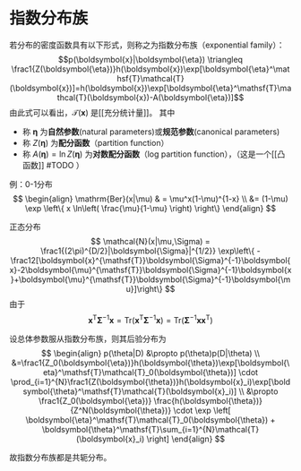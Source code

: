 # 指数分布族

若分布的密度函数具有以下形式，则称之为指数分布族（exponential family）：
$$p(\boldsymbol{x}|\boldsymbol{\eta}) \triangleq \frac1{Z(\boldsymbol{\eta})}h(\boldsymbol{x})\exp[\boldsymbol{\eta}^\mathsf{T}\mathcal{T}(\boldsymbol{x})]=h(\boldsymbol{x})\exp[\boldsymbol{\eta}^\mathsf{T}\mathcal{T}(\boldsymbol{x})-A(\boldsymbol{\eta})]$$
由此式可以看出，$\mathcal{T}(\mathbf{x})$ 是[[充分统计量]]。
其中
+ 称 $\mathbf{\eta}$ 为**自然参数**(natural parameters)或**规范参数**(canonical parameters)
+ 称 $Z(\mathbf{\eta})$ 为**配分函数**（partition function）
+ 称 $A(\mathbf{\eta})=\ln Z(\mathbf{\eta})$ 为**对数配分函数**（log partition function），（这是一个[[凸函数]] #TODO ）

例：0-1分布
$$ \begin{align}
\mathrm{Ber}(x|\mu) & = \mu^x(1-\mu)^{1-x} \\
&= (1-\mu) \exp \left\{ x \ln\left( \frac{\mu}{1-\mu} \right) \right\} 
\end{align} $$


正态分布
$$ \mathcal{N}(x|\mu,\Sigma) = \frac1{(2\pi)^{D/2}|\boldsymbol{\Sigma}|^{1/2}} \exp\left\{  -\frac12[\boldsymbol{x}^{\mathsf{T}}\boldsymbol{\Sigma}^{-1}\boldsymbol{x}-2\boldsymbol{\mu}^{\mathsf{T}}\boldsymbol{\Sigma}^{-1}\boldsymbol{x}+\boldsymbol{\mu}^{\mathsf{T}}\boldsymbol{\Sigma}^{-1}\boldsymbol{\mu}]\right\}  $$
由于
$$ \boldsymbol{x}^{\mathsf{T}}\boldsymbol{\Sigma}^{-1}\boldsymbol{x}=\mathrm{Tr}(\boldsymbol{x}^{\mathsf{T}}\boldsymbol{\Sigma}^{-1}\boldsymbol{x})= \mathrm{Tr}(\boldsymbol{\Sigma}^{-1}\boldsymbol{x}\boldsymbol{x}^{\mathsf{T}})$$

设总体参数服从指数分布族，则其后验分布为
$$ \begin{align}
p(\theta|D) &\propto p(\theta)p(D|\theta) \\
&=\frac1{Z_0(\boldsymbol{\eta})}h(\boldsymbol{\theta})\exp[\boldsymbol{\eta}^\mathsf{T}\mathcal{T}_0(\boldsymbol{\theta})] \cdot \prod_{i=1}^{N}\frac1{Z(\boldsymbol{\theta})}h(\boldsymbol{x}_i)\exp[\boldsymbol{\theta}^\mathsf{T}\mathcal{T}(\boldsymbol{x}_i)] \\
&\propto \frac1{Z_0(\boldsymbol{\eta})} \frac{h(\boldsymbol{\theta})}{Z^N(\boldsymbol{\theta})} \cdot \exp \left[ \boldsymbol{\eta}^\mathsf{T}\mathcal{T}_0(\boldsymbol{\theta}) + \boldsymbol{\theta}^\mathsf{T}\sum_{i=1}^{N}\mathcal{T}(\boldsymbol{x}_i)  \right] 
\end{align} $$

故指数分布族都是共轭分布。